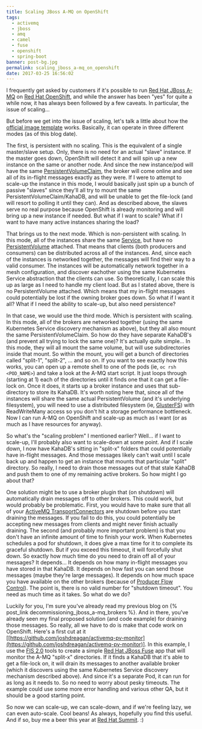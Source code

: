 ```yaml
---
title: Scaling JBoss A-MQ on OpenShift
tags:
  - activemq
  - jboss
  - amq
  - camel
  - fuse
  - openshift
  - spring-boot
banner: post-bg.jpg
permalink: scaling_jboss_a-mq_on_openshift
date: 2017-03-25 16:56:02
---
```



I frequently get asked by customers if it's possible to run [Red Hat JBoss A-MQ](https://developers.redhat.com/products/amq/overview/) on [Red Hat OpenShift](https://developers.redhat.com/products/openshift/overview/), and while the answer has been "yes" for quite a while now, it has always been followed by a few caveats. In particular, the issue of scaling...<!-- more -->

But before we get into the issue of scaling, let's talk a little about how the [official image template](https://access.redhat.com/documentation/en-us/red_hat_jboss_middleware_for_openshift/3/html-single/red_hat_jboss_a-mq_for_openshift/) works. Basically, it can operate in three different modes (as of this blog date). 

The first, is persistent with no scaling. This is the equivalent of a single master/slave setup. Only, there is no need for an actual "slave" instance. If the master goes down, OpenShift will detect it and will spin up a new instance on the same or another node. And since the new instance/pod will have the same [PersistentVolumeClaim](https://kubernetes.io/docs/user-guide/persistent-volumes/#persistentvolumeclaims), the broker will come online and see all of its in-flight messages exactly as they were. If I were to attempt to scale-up the instance in this mode, I would basically just spin up a bunch of passive "slaves" since they'll all try to mount the same PersistentVolumeClaim/KahaDB, and will be unable to get the file-lock (and will resort to polling it until they can). And as described above, the slaves serve no real purpose because OpenShift is already monitoring and will bring up a new instance if needed. But what if I want to scale? What if I want to have many active instances sharing the load?

That brings us to the next mode. Which is non-persistent with scaling. In this mode, all of the instances share the same [Service](https://kubernetes.io/docs/user-guide/services/), but have no [PersistentVolume](https://kubernetes.io/docs/user-guide/persistent-volumes) attached. That means that clients (both producers and consumers) can be distributed across all of the instances. And, since each of the instances is networked together, the messages will find their way to a valid consumer. The instances will be automatically network together in a mesh configuration, and discover eachother using the same Kubernetes Service abstraction that the clients can use. So theoretically, I can scale this up as large as I need to handle my client load. But as I stated above, there is no PersistentVolume attached. Which means that my in-flight messages could potentially be lost if the owning broker goes down. So what if I want it all? What if I need the ability to scale-up, but also need persistence?

In that case, we would use the third mode. Which is persistent with scaling. In this mode, all of the brokers are networked together (using the same Kubernetes Service discovery mechanism as above), but they all also mount the same PersistentVolumeClaim. So how do they have separate KahaDB's (and prevent all trying to lock the same one)? It's actually quite simple... In this mode, they will all mount the same volume, but will use subdirectories inside that mount. So within the mount, you will get a bunch of directories called "split-1", "split-2", ... and so on. If you want to see exactly how this works, you can open up a remote shell to one of the pods (ie, `oc rsh <POD_NAME>`) and take a look at the A-MQ start script. It just loops through (starting at 1) each of the directories until it finds one that it can get a file-lock on. Once it does, it starts up a broker instance and uses that sub-directory to store its KahaDB. It's worth noting here that, since all of the instances will share the same actual PersistentVolume (and it's underlying filesystem), you will need to use a distributed filesystem (ie, [GlusterFS](https://www.gluster.org/)) with ReadWriteMany access so you don't hit a storage performance bottleneck. Now I can run A-MQ on OpenShift and scale-up as much as I want (or as much as I have resources for anyway). 

So what's the "scaling problem" I mentioned earlier? Well... if I want to scale-up, I'll probably also want to scale-down at some point. And if I scale down, I now have KahaDB's sitting in "split-x" folders that could potentially have in-flight messages. And those messages likely can't wait until I scale back up and happen to get an instance that mounts that particular "split" directory. So really, I need to drain those messages out of that stale KahaDB and push them to one of my remaining active brokers. So how might I go about that?

One solution might be to use a broker plugin that (on shutdown) will automatically drain messages off to other brokers. This could work, but would probably be problematic. First, you would have to make sure that all of your [ActiveMQ TransportConnectors](http://activemq.apache.org/configuring-version-5-transports.html) are shutdown before you start draining the messages. If you fail to do this, you could potentially be accepting new messages from clients and might never finish actually draining. The second (and probably more important problem) is that you don't have an infinite amount of time to finish your work. When Kubernetes schedules a pod for shutdown, it does give a max time for it to complete its graceful shutdown. But if you exceed this timeout, it will forcefully shut down. So exactly how much time do you need to drain off all of your messages? It depends... It depends on how many in-flight messages you have stored in that KahaDB. It depends on how fast you can send those messages (maybe they're large messages). It depends on how much space you have available on the other brokers (because of [Producer Flow Control](http://activemq.apache.org/producer-flow-control.html)). The point is, there is no valid number for "shutdown timeout". You need as much time as it takes. So what do we do?

Luckily for you, I'm sure you've already read my previous blog on {% post_link decommissioning_jboss_a-mq_brokers %}. And in there, you've already seen my final proposed solution (and code example) for draining those messages. So really, all we have to do is make that code work on OpenShift. Here's a first cut at it [[https://github.com/joshdreagan/activemq-pv-monitor](https://github.com/joshdreagan/activemq-pv-monitor)]. In this example, I use the [FIS 2.0](https://access.redhat.com/documentation/en-us/red_hat_jboss_middleware_for_openshift/3/html-single/red_hat_jboss_fuse_integration_services_2.0_for_openshift/) tools to create a simple [Red Hat JBoss Fuse](https://developers.redhat.com/products/fuse/overview/) app that will monitor the A-MQ "split-x" directories. If it finds a KahaDB that it's able to get a file-lock on, it will drain its messages to another available broker (which it discovers using the same Kubernetes Service discovery mechanism described above). And since it's a separate Pod, it can run for as long as it needs to. So no need to worry about pesky timeouts. The example could use some more error handling and various other QA, but it should be a good starting point.

So now we can scale-up, we can scale-down, and if we're feeling lazy, we can even auto-scale. Cool beans! As always, hopefully you find this useful. And if so, buy me a beer this year at [Red Hat Summit](https://www.redhat.com/en/summit/2017). :)

